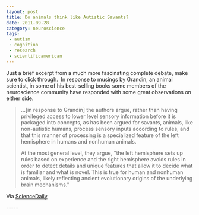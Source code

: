 ```yaml
---
layout: post
title: Do animals think like Autistic Savants?
date: 2011-09-28
category: neuroscience
tags:
 - autism
 - cognition
 - research
 - scientificamerican
---
```


<p>Just a brief excerpt from a much more fascinating complete debate, make sure to click through. &nbsp;In response to musings by Grandin, an animal scientist, in some of his best-selling books some members of the neuroscience community have responded with some great observations on either side.</p>
<blockquote>
<p>...[in response to Grandin] the authors argue, rather than having privileged access to lower level sensory information before it is packaged into concepts, as has been argued for savants, animals, like non-autistic humans, process sensory inputs according to rules, and that this manner of processing is a specialized feature of the left hemisphere in humans and nonhuman animals.</p>
<p>At the most general level, they argue, "the left hemisphere sets up rules based on experience and the right hemisphere avoids rules in order to detect details and unique features that allow it to decide what is familiar and what is novel. This is true for human and nonhuman animals, likely reflecting ancient evolutionary origins of the underlying brain mechanisms."</p>
</blockquote>
<p>Via&nbsp;<a class="offsite-link-inline" href="http://www.sciencedaily.com/releases/2008/02/080219203603.htm" target="_blank">ScienceDaily</a></p>
-----

